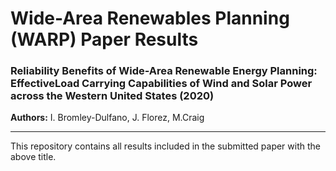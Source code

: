 # Wide-Area Renewables Planning (WARP) Paper Results

 ### **Reliability Benefits of Wide-Area Renewable Energy Planning:  EffectiveLoad Carrying Capabilities of Wind and Solar Power across the Western United States** (2020)

 **Authors:** I. Bromley-Dulfano, J. Florez, M.Craig

 ------
 This repository contains all results included in the submitted paper with the above title. 